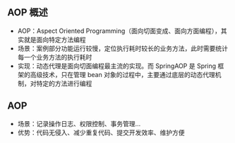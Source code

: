 ## AOP 概述
* AOP：Aspect Oriented Programming（面向切面变成、面向方面编程），其实就是面向特定方法编程
* 场景：案例部分功能运行较慢，定位执行耗时较长的业务方法，此时需要统计每一个业务方法的执行耗时
* 实现：动态代理是面向切面编程最主流的实现。而 SpringAOP 是 Spring 框架的高级技术，只在管理 bean 对象的过程中，主要通过底层的动态代理机制，对特定的方法进行编程

## AOP
* 场景：记录操作日志、权限控制、事务管理...
* 优势：代码无侵入、减少重复代码、提交开发效率、维护方便

